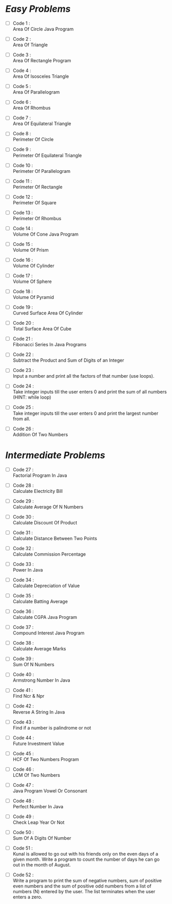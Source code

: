 # *Easy Problems*

- [ ] Code 1 :  
Area Of Circle Java Program

- [ ] Code 2 :  
Area Of Triangle

- [ ] Code 3 :  
Area Of Rectangle Program

- [ ] Code 4 :  
Area Of Isosceles Triangle

- [ ] Code 5 :  
Area Of Parallelogram

- [ ] Code 6 :  
Area Of Rhombus

- [ ] Code 7 :  
Area Of Equilateral Triangle

- [ ] Code 8 :  
Perimeter Of Circle

- [ ] Code 9 :  
Perimeter Of Equilateral Triangle

- [ ] Code 10 :  
Perimeter Of Parallelogram

- [ ] Code 11 :  
Perimeter Of Rectangle

- [ ] Code 12 :  
Perimeter Of Square

- [ ] Code 13 :  
Perimeter Of Rhombus

- [ ] Code 14 :  
Volume Of Cone Java Program

- [ ] Code 15 :  
Volume Of Prism

- [ ] Code 16 :  
Volume Of Cylinder

- [ ] Code 17 :  
Volume Of Sphere

- [ ] Code 18 :  
Volume Of Pyramid

- [ ] Code 19 :  
Curved Surface Area Of Cylinder

- [ ] Code 20 :  
Total Surface Area Of Cube

- [ ] Code 21 :  
Fibonacci Series In Java Programs

- [ ] Code 22 :  
Subtract the Product and Sum of Digits of an Integer

- [ ] Code 23 :  
Input a number and print all the factors of that number (use loops).

- [ ] Code 24 :  
Take integer inputs till the user enters 0 and print the sum of all numbers (HINT: while loop)

- [ ] Code 25 :  
Take integer inputs till the user enters 0 and print the largest number from all.

- [ ] Code 26 :  
Addition Of Two Numbers

# *Intermediate Problems*

- [ ] Code 27 :  
Factorial Program In Java

- [ ] Code 28 :  
Calculate Electricity Bill

- [ ] Code 29 :  
Calculate Average Of N Numbers

- [ ] Code 30 :  
Calculate Discount Of Product

- [ ] Code 31 :  
Calculate Distance Between Two Points

- [ ] Code 32 :  
Calculate Commission Percentage

- [ ] Code 33 :  
Power In Java

- [ ] Code 34 :  
Calculate Depreciation of Value

- [ ] Code 35 :  
Calculate Batting Average

- [ ] Code 36 :  
Calculate CGPA Java Program

- [ ] Code 37 :  
Compound Interest Java Program

- [ ] Code 38 :  
Calculate Average Marks

- [ ] Code 39 :  
Sum Of N Numbers

- [ ] Code 40 :  
Armstrong Number In Java

- [ ] Code 41 :  
Find Ncr & Npr

- [ ] Code 42 :  
Reverse A String In Java

- [ ] Code 43 :  
Find if a number is palindrome or not

- [ ] Code 44 :  
Future Investment Value

- [ ] Code 45 :  
HCF Of Two Numbers Program

- [ ] Code 46 :  
LCM Of Two Numbers

- [ ] Code 47 :  
Java Program Vowel Or Consonant

- [ ] Code 48 :  
Perfect Number In Java

- [ ] Code 49 :  
Check Leap Year Or Not

- [ ] Code 50 :  
Sum Of A Digits Of Number

- [ ] Code 51 :  
Kunal is allowed to go out with his friends only on the even days of a given month. Write a program to count the number of days he can go out in the month of August.

- [ ] Code 52 :  
Write a program to print the sum of negative numbers, sum of positive even numbers and the sum of positive odd numbers from a list of numbers (N) entered by the user. The list terminates when the user enters a zero.
